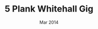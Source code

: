 ---
layout: project
title: 5 Plank Whitehall Gig
cat: mix category-3
order: 7
date: Mar 2014
img: ../res/img/portimg/whitehall_gig/whitehall.JPG
---